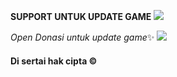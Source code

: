 **SUPPORT UNTUK UPDATE GAME**
<img src="https://files.catbox.moe/m4ooge.jpg">

*Open Donasi untuk update game*✨
<img src="https://files.catbox.moe/ylvkwz.png">
<h4>Di sertai hak cipta ©</h4>
